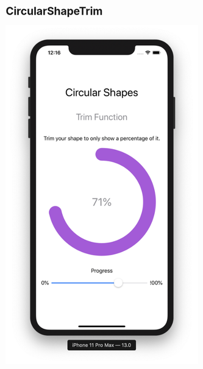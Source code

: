 # CircularShapeTrim

![text](https://github.com/ram4ik/CircularShapeTrim/blob/master/CircularShapeTrim/Assets.xcassets/scr.imageset/Screenshot%202019-10-01%20at%2012.16.50.png)
